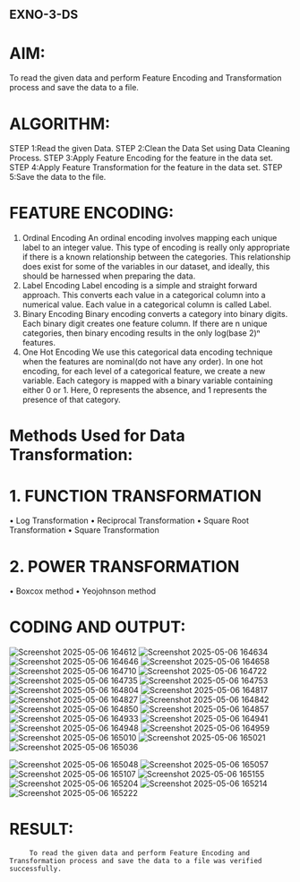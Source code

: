 ## EXNO-3-DS

# AIM:
To read the given data and perform Feature Encoding and Transformation process and save the data to a file.

# ALGORITHM:
STEP 1:Read the given Data.
STEP 2:Clean the Data Set using Data Cleaning Process.
STEP 3:Apply Feature Encoding for the feature in the data set.
STEP 4:Apply Feature Transformation for the feature in the data set.
STEP 5:Save the data to the file.

# FEATURE ENCODING:
1. Ordinal Encoding
An ordinal encoding involves mapping each unique label to an integer value. This type of encoding is really only appropriate if there is a known relationship between the categories. This relationship does exist for some of the variables in our dataset, and ideally, this should be harnessed when preparing the data.
2. Label Encoding
Label encoding is a simple and straight forward approach. This converts each value in a categorical column into a numerical value. Each value in a categorical column is called Label.
3. Binary Encoding
Binary encoding converts a category into binary digits. Each binary digit creates one feature column. If there are n unique categories, then binary encoding results in the only log(base 2)ⁿ features.
4. One Hot Encoding
We use this categorical data encoding technique when the features are nominal(do not have any order). In one hot encoding, for each level of a categorical feature, we create a new variable. Each category is mapped with a binary variable containing either 0 or 1. Here, 0 represents the absence, and 1 represents the presence of that category.

# Methods Used for Data Transformation:
  # 1. FUNCTION TRANSFORMATION
• Log Transformation
• Reciprocal Transformation
• Square Root Transformation
• Square Transformation
  # 2. POWER TRANSFORMATION
• Boxcox method
• Yeojohnson method

# CODING AND OUTPUT:

![Screenshot 2025-05-06 164612](https://github.com/user-attachments/assets/1fdd6a91-3d7b-4160-a78b-5accb2bd60ed)
![Screenshot 2025-05-06 164634](https://github.com/user-attachments/assets/9ca14777-dbaa-4fee-bab7-c75d48a7452e)
![Screenshot 2025-05-06 164646](https://github.com/user-attachments/assets/fc60db6e-82f0-4ac5-9588-1ddd2ff75ccd)
![Screenshot 2025-05-06 164658](https://github.com/user-attachments/assets/b1be905a-1a6d-45d7-be77-28771904e059)
![Screenshot 2025-05-06 164710](https://github.com/user-attachments/assets/4a063276-973a-4a3d-ac9f-12ab12950a25)
![Screenshot 2025-05-06 164722](https://github.com/user-attachments/assets/c4864350-15e2-4cc7-a915-fba2574751d0)
![Screenshot 2025-05-06 164735](https://github.com/user-attachments/assets/62a59e7a-d94e-4dc8-bff5-98f12cdb435f)
![Screenshot 2025-05-06 164753](https://github.com/user-attachments/assets/7bb9e266-714c-41a9-8075-5123fe56948a)
![Screenshot 2025-05-06 164804](https://github.com/user-attachments/assets/c9dc188c-5f16-4be8-b0ad-cb4fb07d8feb)
![Screenshot 2025-05-06 164817](https://github.com/user-attachments/assets/12fb2af5-e944-4f6f-8cbd-e15cd263268a)
![Screenshot 2025-05-06 164827](https://github.com/user-attachments/assets/24b2d2f1-c9d6-4963-a339-d162afd0b5a8)
![Screenshot 2025-05-06 164842](https://github.com/user-attachments/assets/7ec3d2e2-75ba-4191-8565-a621554d98a2)
![Screenshot 2025-05-06 164850](https://github.com/user-attachments/assets/2363274a-5589-43bd-86ac-4136c1f6d31e)
![Screenshot 2025-05-06 164857](https://github.com/user-attachments/assets/00386ff2-ec1a-4656-bc0f-1fd65353be52)
![Screenshot 2025-05-06 164933](https://github.com/user-attachments/assets/61fae640-ce0b-48ec-a9fa-7c8e05dabd4e)
![Screenshot 2025-05-06 164941](https://github.com/user-attachments/assets/7ea0c9c2-996b-4e4e-8828-49580386380b)
![Screenshot 2025-05-06 164948](https://github.com/user-attachments/assets/40013c3c-1cd6-4258-a413-385fa44cc04c)
![Screenshot 2025-05-06 164959](https://github.com/user-attachments/assets/705d0208-8e8c-4a6c-a89a-659c4e3957e9)
![Screenshot 2025-05-06 165010](https://github.com/user-attachments/assets/c215f393-0610-4a92-9ae4-e3ed68503007)
![Screenshot 2025-05-06 165021](https://github.com/user-attachments/assets/b1cbaa19-26b6-4c2f-b4dc-054545c9a50b)
![Screenshot 2025-05-06 165036](https://github.com/user-attachments/assets/9c28a6ae-e18c-434e-9587-17861907d9be)

![Screenshot 2025-05-06 165048](https://github.com/user-attachments/assets/4a8473be-2d7f-4d9d-9e94-fd51c0a271e6)
![Screenshot 2025-05-06 165057](https://github.com/user-attachments/assets/b57a2c03-290d-4f1f-9a8c-35bc3e4c3d07)
![Screenshot 2025-05-06 165107](https://github.com/user-attachments/assets/d55dd16d-a1d7-4602-ab41-c312daa45799)
![Screenshot 2025-05-06 165155](https://github.com/user-attachments/assets/d17c65ea-c81d-422b-8e77-357389a28702)
![Screenshot 2025-05-06 165204](https://github.com/user-attachments/assets/1eda2a5c-51ad-4c4e-99c2-2b0617dc8322)
![Screenshot 2025-05-06 165214](https://github.com/user-attachments/assets/58081f95-292b-4a50-b62b-b79be788bbd6)
![Screenshot 2025-05-06 165222](https://github.com/user-attachments/assets/4d016d70-b9ae-4a33-9e88-7fe98c2f2add)




# RESULT:
         To read the given data and perform Feature Encoding and Transformation process and save the data to a file was verified successfully.

       
